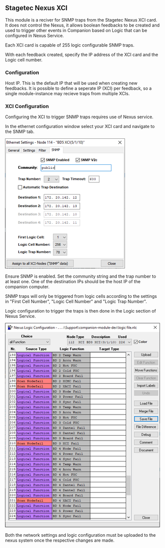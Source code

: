 ## Stagetec Nexus XCI

This module is a reciver for SNMP traps from the Stagetec Nexus XCI card. It does not control the Nexus, it allows boolean feedbacks to be created and used to trigger other events in Companion based on Logic that can be configured in Nexus Service.

Each XCI card is capable of 255 logic configurable SNMP traps.

With each feedback created, specify the IP address of the XCI card and the Logic cell number.

### Configuration

Host IP. This is the default IP that will be used when creating new feedbacks. It is possible to define a seperate IP (XCI) per feedback, so a single module-instance may recieve traps from multiple XCIs.

### XCI Configuration
Configuring the XCI to trigger SNMP traps requires use of Nexus service.

In the ethernet configuration window select your XCI card and navigate to the SNMP tab.

![Network Configuration](images/xci-network-snmp.PNG)

Ensure SNMP is enabled. Set the community string and the trap number to at least one. One of the destination IPs should be the host IP of the companion computer.

SNMP traps will only be triggered from logic cells according to the settings in "First Cell Number", "Logic Cell Number" and "Logic Trap Number".

Logic configuration to trigger the traps is then done in the Logic section of Nexus Service. 

![Logic Configuration](images/nexus-logic.PNG)

Both the network settings and logic configuration must be uploaded to the nexus system once the respective changes are made.